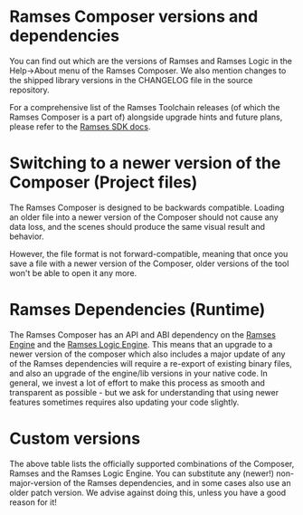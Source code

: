 <!--
SPDX-License-Identifier: MPL-2.0

This file is part of Ramses Composer
(see https://github.com/bmwcarit/ramses-composer-docs).

This Source Code Form is subject to the terms of the Mozilla Public License, v. 2.0.
If a copy of the MPL was not distributed with this file, You can obtain one at http://mozilla.org/MPL/2.0/.
-->

# Ramses Composer versions and dependencies

You can find out which are the versions of Ramses and Ramses Logic in the Help->About menu of the Ramses Composer.
We also mention changes to the shipped library versions in the CHANGELOG file in the source repository.

For a comprehensive list of the Ramses Toolchain releases (of which the Ramses Composer is a part of)
alongside upgrade hints and future plans, please refer to the
[Ramses SDK docs](https://ramses-sdk.readthedocs.io/en/latest/versions.html).

# Switching to a newer version of the Composer (Project files)

The Ramses Composer is designed to be backwards compatible. Loading an older file into a newer version of the Composer
should not cause any data loss, and the scenes should produce the same visual result and behavior.

However, the file format is not forward-compatible, meaning that once you save a file with a newer version of the Composer,
older versions of the tool won't be able to open it any more.

# Ramses Dependencies (Runtime)

The Ramses Composer has an API and ABI dependency on the [Ramses Engine](https://github.com/COVESA/ramses) and
the [Ramses Logic Engine](https://github.com/COVESA/ramses-logic). This means that an upgrade to a newer version
of the composer which also includes a major update of any of the Ramses dependencies will require a re-export
of existing binary files, and also an upgrade of the engine/lib versions in your native code. In general, we invest
a lot of effort to make this process as smooth and transparent as possible - but we ask for understanding that using
newer features sometimes requires also updating your code slightly.

# Custom versions

The above table lists the officially supported combinations of the Composer, Ramses and the Ramses Logic Engine.
You can substitute any (newer!) non-major-version of the Ramses dependencies, and in some cases also use an older
patch version. We advise against doing this, unless you have a good reason for it!
